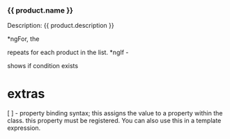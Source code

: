 <div *ngFor="let product of products">

  <h3>
    <a [title]="product.name + ' details'">
      {{ product.name }}
    </a>
  </h3>

  <p *ngIf="product.description">
    Description: {{ product.description }}
  </p>

</div>


*ngFor, the <div> repeats for each product in the list.
*ngIf - <p> shows if condition exists

extras
======

[ ] - property binding syntax; this assigns the value to a property within the class.  this property must be registered.  You can also use this in a template expression.




